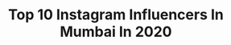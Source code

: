 ---
title: Top 10 Instagram Influencers In Mumbai In 2020
description: >-
  Find top Instagram influencers in Mumbai in 2020. Most popular hashtags: #fashion #style #portrait #love.
platform: Instagram
profiles:
  - username: "dark_visionn"
    fullname: >-
      Rishikesh Shewale
    location: "India"
    followers: 2517
    engagement: 2914
    commentsToLikes: 0.128418
    id: ck5bxlv3inyws0i114pjjvnc8
    verified: false
    hashtags: "#portraitsindia, #coffee, #lights, #sigma35mmart"
  - username: "stylodrun"
    fullname: >-
      ▪ Paramꪜeer  rajρut 🍁
    location: "India"
    followers: 14298
    engagement: 1479
    commentsToLikes: 0.077728
    id: ck0vxsgqa0hoc0i19vk6u4rx6
    verified: false
    hashtags: "#fambruhforever, #mrfaisu07dz, #gandhidham, #coolestbadboi"
  - username: "khusha_02"
    fullname: >-
      khusha_02
    location: "India"
    followers: 7797
    engagement: 5140
    commentsToLikes: 0.048410
    id: ck8wfb945fgls0j78dcjf1o65
    verified: false
    hashtags: "#smiler, #teamgk02, #karameledit, #true"
  - username: "sumit_mondal__"
    fullname: >-
      Sumit Mondal
    location: "India"
    followers: 5939
    engagement: 3098
    commentsToLikes: 0.055912
    id: ck5zkto2dk52v0i14b8oijsym
    verified: false
    hashtags: "#wonderwoman, #releasethesnydercut, #drwatson, #avengers"
  - username: "mirzaali_official"
    fullname: >-
      Mirza Ali 👑
    location: "India"
    followers: 30230
    engagement: 518
    commentsToLikes: 0.073460
    id: ck0w5ajj72p9l0i1976q9zqhb
    verified: false
    hashtags: "#mirzaali, #fashionblogger, #hmxcareers, #happynewyear2020"
  - username: "divyesh.vanzara"
    fullname: >-
      Divyesh Vanzara
    location: "India"
    followers: 30404
    engagement: 948
    commentsToLikes: 0.034737
    id: ck0vvlmmcpntp0i1917zqfpq9
    verified: false
    hashtags: "#mf, #bw, #gramkilla, #profotousa"
  - username: "travelwithsearats"
    fullname: >-
      Travel & Adventure 🐭 Searats
    location: "India"
    followers: 43396
    engagement: 785
    commentsToLikes: 0.028060
    id: ck0twjo2wfolw0i19shmpisfp
    verified: false
    hashtags: "#indiangirlstravel, #potrait, #aovpotraits, #neilisland"
  - username: "shravyajamwal"
    fullname: >-
      Shravya Jamwal
    location: "India"
    followers: 21189
    engagement: 918
    commentsToLikes: 0.029699
    id: ck5zm3rigluc10i14usxqoecl
    verified: false
    hashtags: "#fannybag, #beautyshot, #beautyinfluencer, #healthylifestyle"
  - username: "tarini_shah"
    fullname: >-
      Tarini Shah
    location: "India"
    followers: 7393
    engagement: 2633
    commentsToLikes: 0.035195
    id: ck14jr716lrmb0i197xvwsv9e
    verified: false
    hashtags: "#opareviews, #photooftheday, #youtuber, #influencerswanted"
  - username: "zaveri_dhaval"
    fullname: >-
      Dhaval Zaveri
    location: "India"
    followers: 33958
    engagement: 344
    commentsToLikes: 0.081391
    id: ck8tc5m6jyd1v0j787w66w34t
    verified: false
    hashtags: "#dhavalzaveri, #promises, #financialplanning, #dz"
---